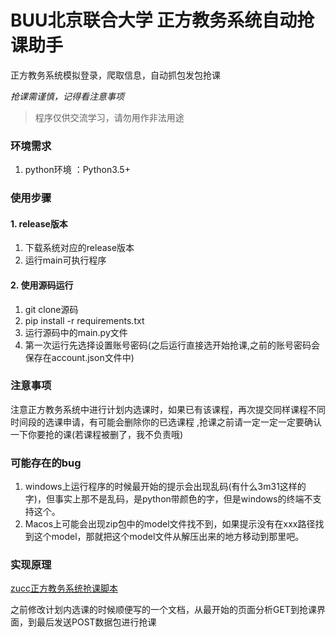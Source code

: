 # BUU北京联合大学 正方教务系统自动抢课助手

正方教务系统模拟登录，爬取信息，自动抓包发包抢课

*抢课需谨慎，记得看注意事项*

> 程序仅供交流学习，请勿用作非法用途

### 环境需求
1. python环境 ：Python3.5+

### 使用步骤

#### 1. release版本

1. 下载系统对应的release版本
2. 运行main可执行程序


#### 2. 使用源码运行
1. git clone源码
2. pip install -r requirements.txt
4. 运行源码中的main.py文件
5. 第一次运行先选择设置账号密码(之后运行直接选开始抢课,之前的账号密码会保存在account.json文件中)

### 注意事项
注意正方教务系统中进行计划内选课时，如果已有该课程，再次提交同样课程不同时间段的选课申请，有可能会删除你的已选课程 ,抢课之前请一定一定一定要确认一下你要抢的课(若课程被删了，我不负责哦)

### 可能存在的bug

1. windows上运行程序的时候最开始的提示会出现乱码(有什么3m31这样的字)，但事实上那不是乱码，是python带颜色的字，但是windows的终端不支持这个。
2. Macos上可能会出现zip包中的model文件找不到，如果提示没有在xxx路径找到这个model，那就把这个model文件从解压出来的地方移动到那里吧。

### 实现原理

[zucc正方教务系统抢课脚本](https://zghy.xyz/2020/05/21/zucc正方教务系统抢课脚本/#more)

之前修改计划内选课的时候顺便写的一个文档，从最开始的页面分析GET到抢课界面，到最后发送POST数据包进行抢课